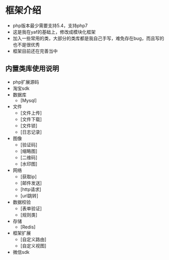 # 框架介绍
- php版本最少需要支持5.4，支持php7
- 这是我在yaf的基础上，修改成模块化框架
- 加入一些常用的类，大部分的类库都是我自己手写，难免存在bug，而且写的也不是很优秀
- 框架目前还在完善当中

## 内置类库使用说明
- php扩展源码
- 淘宝sdk
- 数据库
  - [Mysql]
- 文件
  - [文件上传]
  - [文件下载]
  - [文件锁]
  - [日志记录]
- 图像
  - [验证码]
  - [缩略图]
  - [二维码]
  - [水印图]
- 网络
  - [获取ip]
  - [邮件发送]
  - [http请求]
  - [url跳转]
- 数据校验
  - [表单验证]
  - [规则类]
- 存储
  - [Redis]
- 框架扩展
  - [自定义路由]
  - [自定义视图]
- 微信sdk
